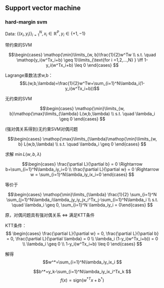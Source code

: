 ## Support vector machine

### hard-margin svm

Data: $\{(x_i, y_i)\}_{i=1}^N, x_i \in \mathbb{R}^P, y_i \in \{+1, -1\}$

带约束的SVM

$$\begin{cases} \mathop{\min}\limits_{w, b}\frac{1}{2}w^Tw \\ s.t. \quad 
\mathop{y_i(w^Tx_i+b) \geq 1}\limits_{\text{for i =1,2,...,N} } \iff 1-y_i(w^Tx_i+b) \leq 0 \end{cases}  $$

Lagrange乘数法求w,b：
$$L(w,b,\lambda)=\frac{1}{2}w^Tw+\sum_{i=1}^N\lambda_i(1-y_i(w^Tx_i+b))$$


无约束的SVM

$$\begin{cases} \mathop{\min}\limits_{w, b}\mathop{\max}\limits_{\lambda} L(w,b,\lambda) \\ s.t. \quad 
\lambda_i \geq 0 \end{cases}  $$

(强对偶关系得到)无约束SVM对偶问题

$$\begin{cases} \mathop{\max}\limits_{\lambda}\mathop{\min}\limits_{w, b} L(w,b,\lambda) \\ s.t. \quad 
\lambda_i \geq 0 \end{cases}  $$

求解 $\min L(w,b,\lambda)$


$$\begin{cases} \frac{\partial L}{\partial b} = 0 \Rightarrow b=\sum_{i=1}^N\lambda_iy_i=0
 \\ \frac{\partial L}{\partial w} = 0 \Rightarrow w = \sum_{i=1}^N\lambda_iy_ix_i=0 \end{cases}  $$

等价于

$$\begin{cases} \mathop{\min}\limits_{\lambda} \frac{1}{2} \sum_{i=1}^N \sum_{j=1}^N\lambda_i\lambda_jy_iy_jx_i^Tx_j-\sum_{i=1}^N\lambda_i
 \\ s.t. \quad \lambda_i \geq 0,  \sum_{i=1}^N \lambda_iy_i = 0\end{cases}  $$

原，对偶问题具有强对偶关系 $\iff$ 满足KTT条件

KTT条件：
$$
\begin{cases}
 \frac{\partial L}{\partial w} = 0, \frac{\partial L}{\partial b} = 0,  \frac{\partial L}{\partial \lambda} = 0 \\
\lambda_i (1-y_i(w^Tx_i+b)) = 0 \\
\lambda_i \geq 0 \\
 1-y_i(w^Tx_i+b) \leq 0
\end{cases}
$$

解得
$$w^*=\sum_{i=1}^N\lambda_iy_ix_i $$

$$b^*=y_k-\sum_{i=1}^N\lambda_iy_ix_i^Tx_k $$
$$f(x) = \text{sign}({w^*}^Tx + b^*)$$